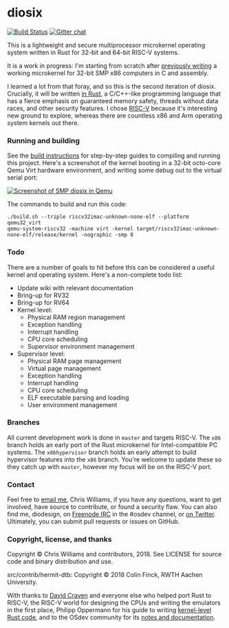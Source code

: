 # diosix

[![Build Status](https://travis-ci.org/diodesign/diosix.svg?branch=master)](https://travis-ci.org/diodesign/diosix) [![Gitter chat](https://badges.gitter.im/gitterHQ/gitter.png)](https://gitter.im/diosix/Lobby)

This is a lightweight and secure multiprocessor microkernel operating system written in Rust
for 32-bit and 64-bit RISC-V systems.

It is a work in progress: I'm starting from scratch
after [previously writing](https://github.com/diodesign/diosix-legacy) a working microkernel for
32-bit SMP x86 computers in C and assembly.

I learned a lot from that foray, and so this is the second iteration of diosix. Crucially,
it will be written [in Rust](https://www.rust-lang.org/), a C/C++-like programming language that has a fierce emphasis
on guaranteed memory safety, threads without data races, and other security features.
I chose [RISC-V](https://riscv.org/) because it's interesting new ground to explore,
whereas there are countless x86 and Arm operating system kernels out there.

### Running and building

See the [build instructions](BUILDING.md) for step-by-step guides to compiling and running this project.
Here's a screenshot of the kernel booting in a 32-bit octo-core Qemu Virt hardware environment,
and writing some debug out to the virtual serial port:

[![Screenshot of SMP diosix in Qemu](https://raw.githubusercontent.com/diodesign/diosix/screenshots/docs/screenshots/diosix-early-riscv32-qemu_virt-smp.png)](https://raw.githubusercontent.com/diodesign/diosix/screenshots/docs/screenshots/diosix-early-riscv32-qemu_virt-smp.png)

The commands to build and run this code:

```
./build.sh --triple riscv32imac-unknown-none-elf --platform qemu32_virt
qemu-system-riscv32 -machine virt -kernel target/riscv32imac-unknown-none-elf/release/kernel -nographic -smp 8
```

### Todo

There are a number of goals to hit before this can be considered a useful kernel and operating system.
Here's a non-complete todo list:

* Update wiki with relevant documentation
* Bring-up for RV32
* Bring-up for RV64
* Kernel level:
    * Physical RAM region management
    * Exception handling
    * Interrupt handling
    * CPU core scheduling
    * Supervisor environment management
* Supervisor level:
    * Physical RAM page management
    * Virtual page management
    * Exception handling
    * Interrupt handling
    * CPU core scheduling
    * ELF executable parsing and loading
    * User environment management

### Branches

All current development work is done in `master` and targets RISC-V. The `x86` branch holds an early port of the Rust microkernel for Intel-compatible PC systems. The `x86hypervisor` branch holds an early attempt to build hypervisor features into the `x86` branch. You're welcome to update these so they catch up with `master`, however my focus will be on the RISC-V port.

### Contact

Feel free to [email me](mailto:diodesign@gmail.com), Chris Williams, if you have any questions, want to get involved, have source to contribute, or found a security flaw. You can also find me, diodesign, on [Freenode IRC](https://freenode.net/irc_servers.shtml) in the #osdev channel, or [on Twitter](https://twitter.com/diodesign). Ultimately, you can submit pull requests or issues on GitHub.

### Copyright, license, and thanks

Copyright &copy; Chris Williams and contributors, 2018. See LICENSE for source code and binary distribution and use.

src/contrib/hermit-dtb: Copyright &copy; 2018 Colin Finck, RWTH Aachen University.

With thanks to [David Craven](https://github.com/dvc94ch) and everyone else who helped port Rust to RISC-V, the RISC-V world for designing the CPUs and writing the emulators in the first place, Philipp Oppermann for his guide to writing [kernel-level Rust code](https://os.phil-opp.com/), and to the OSdev community for its [notes and documentation](http://wiki.osdev.org/Main_Page).
